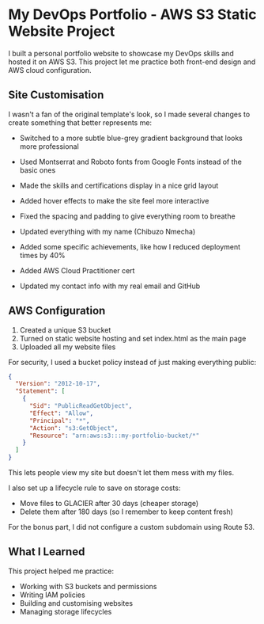 # My DevOps Portfolio - AWS S3 Static Website Project

I built a personal portfolio website to showcase my DevOps skills and hosted it on AWS S3. This project let me practice both front-end design and AWS cloud configuration.

## Site Customisation
I wasn't a fan of the original template's look, so I made several changes to create something that better represents me:

- Switched to a more subtle blue-grey gradient background that looks more professional
- Used Montserrat and Roboto fonts from Google Fonts instead of the basic ones
- Made the skills and certifications display in a nice grid layout
- Added hover effects to make the site feel more interactive
- Fixed the spacing and padding to give everything room to breathe


- Updated everything with my name (Chibuzo Nmecha)
- Added some specific achievements, like how I reduced deployment times by 40%
- Added AWS Cloud Practitioner cert
- Updated my contact info with my real email and GitHub

## AWS Configuration

1. Created a unique S3 bucket
2. Turned on static website hosting and set index.html as the main page
3. Uploaded all my website files

For security, I used a bucket policy instead of just making everything public:
```json
{
  "Version": "2012-10-17",
  "Statement": [
    {
      "Sid": "PublicReadGetObject",
      "Effect": "Allow",
      "Principal": "*",
      "Action": "s3:GetObject",
      "Resource": "arn:aws:s3:::my-portfolio-bucket/*"
    }
  ]
}
```
This lets people view my site but doesn't let them mess with my files.

I also set up a lifecycle rule to save on storage costs:
- Move files to GLACIER after 30 days (cheaper storage)
- Delete them after 180 days (so I remember to keep content fresh)

For the bonus part, I did not configure a custom subdomain using Route 53.

## What I Learned
This project helped me practice:
- Working with S3 buckets and permissions
- Writing IAM policies
- Building and customising websites
- Managing storage lifecycles

